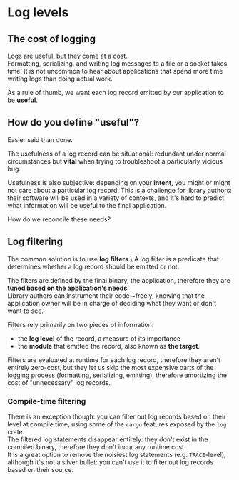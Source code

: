 # Log levels

## The cost of logging

Logs are useful, but they come at a cost.\
Formatting, serializing, and writing log messages to a file or a socket takes time. It is
not uncommon to hear about applications that spend more time writing logs than doing actual
work.

As a rule of thumb, we want each log record emitted by our application to be **useful**.

## How do you define "useful"?

Easier said than done.

The usefulness of a log record can be situational: redundant under normal circumstances
but **vital** when trying to troubleshoot a particularly vicious bug.

Usefulness is also subjective: depending on your **intent**, you might or might not care
about a particular log record. This is a challenge for library authors: their software
will be used in a variety of contexts, and it's hard to predict what information will be
useful to the final application.

How do we reconcile these needs?

## Log filtering

The common solution is to use **log filters**.\ 
A log filter is a predicate that determines whether a log record should be emitted or not.

The filters are defined by the final binary, the application, therefore they are **tuned based
on the application's needs**.\
Library authors can instrument their code ~freely, knowing that the application owner will be
in charge of deciding what they want or don't want to see.

Filters rely primarily on two pieces of information:

- the **log level** of the record, a measure of its importance
- the **module** that emitted the record, also known as **the target**.

Filters are evaluated at runtime for each log record, therefore they aren't entirely zero-cost,
but they let us skip the most expensive parts of the logging process (formatting, serializing,
emitting), therefore amortizing the cost of "unnecessary" log records.

### Compile-time filtering

There is an exception though: you can filter out log records based on their level at compile
time, using some of the `cargo` features exposed by the `log` crate.\
The filtered log statements disappear entirely: they don't exist in the compiled binary,
therefore they don't incur any runtime cost.\
It is a great option to remove the noisiest log statements (e.g. `TRACE`-level), although
it's not a silver bullet: you can't use it to filter out log records based on their source.

